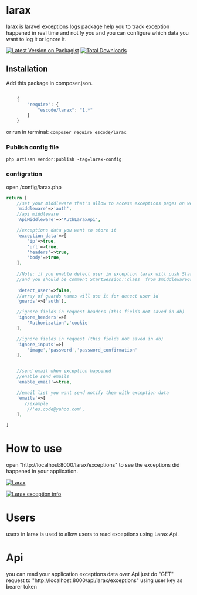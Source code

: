 # larax
larax is laravel exceptions logs package help you to track exception happened in real time and notify you and you can configure which data you want to log it or ignore it.

[![Latest Version on Packagist](https://img.shields.io/packagist/v/escode/larax.svg?style=flat-square)](https://packagist.org/packages/escode/larax)
[![Total Downloads](https://img.shields.io/packagist/dt/escode/larax.svg?style=flat-square)](https://packagist.org/packages/escode/larax)


## Installation

Add this package in composer.json.

```js

    {
        "require": {
            "escode/larax": "1.*"
        }
    }

```

or run in terminal:
`composer require escode/larax`
### Publish config file
`php artisan vendor:publish -tag=larax-config`

### configration
open /config/larax.php

```php
return [
    //set your middleware that's allow to access exceptions pages on website
    'middleware'=>'auth',
    //api middleware
    'ApiMiddleware'=>'AuthLaraxApi',

    //exceptions data you want to store it
    'exception_data'=>[
        'ip'=>true,
        'url'=>true,
        'headers'=>true,
        'body'=>true,
    ],
    
    //Note: if you enable detect user in exception larax will push StartSession::class and EncryptCookies::class in $middleware Kernel.php
    //and you should be comment StartSession::class  from $middlewareGroups => web
    
    'detect_user'=>false,
    //array of guards names will use it for detect user id
    'guards'=>['auth'],

    //ignore fields in request headers (this fields not saved in db)
    'ignore_headers'=>[
        'Authorization','cookie'
    ],

    //ignore fields in request (this fields not saved in db)
    'ignore_inputs'=>[
        'image','password','password_confirmation'
    ],


    //send email when exception happened
    //enable send emails
    'enable_email'=>true,

    //email list you want send notify them with exception data
    'emails'=>[
       //example
        //'es.code@yahoo.com',
    ],

]

```
# How to use
open "http://localhost:8000/larax/exceptions"
to see the exceptions did happened in your application.

[![Larax](https://i.ibb.co/2yG3Qgf/Screen-Shot-2021-01-04-at-11-37-47-PM.png)](https://i.ibb.co/2yG3Qgf/Screen-Shot-2021-01-04-at-11-37-47-PM.png)

[![Larax exception info](https://i.ibb.co/qmyr3Xr/Screen-Shot-2021-01-04-at-11-56-41-PM.png)](https://i.ibb.co/qmyr3Xr/Screen-Shot-2021-01-04-at-11-56-41-PM.png)
# Users
users in larax is used to allow users to read exceptions using Larax Api.

# Api
you can read your application exceptions data over Api
just do "GET" request to "http://localhost:8000/api/larax/exceptions" using user key as bearer token 



